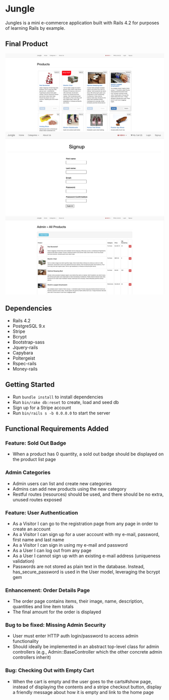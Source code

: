 # Jungle

Jungles is a mini e-commerce application built with Rails 4.2 for purposes of learning Rails by example.

## Final Product
!["Screenshot of Product Index"](https://github.com/RicardoJBOF/jungle-rails/blob/master/docs/Index.png)
!["Screenshot of SingUp Page"](https://github.com/RicardoJBOF/jungle-rails/blob/master/docs/Signup-Page.png)
!["Screenshot of Admin View"](https://github.com/RicardoJBOF/jungle-rails/blob/master/docs/Admin_view.png)

## Dependencies 

- Rails 4.2
- PostgreSQL 9.x
- Stripe
- Bcrypt
- Bootstrap-sass 
- Jquery-rails
- Capybara
- Poltergeist
- Rspec-rails
- Money-rails

## Getting Started

- Run `bundle install` to install dependencies
- Run `bin/rake db:reset` to create, load and seed db
- Sign up for a Stripe account
- Run `bin/rails s -b 0.0.0.0` to start the server

## Functional Requirements Added

### Feature: Sold Out Badge
- When a product has 0 quantity, a sold out badge should be displayed on the product list page

### Admin Categories
- Admin users can list and create new categories
- Admins can add new products using the new category
- Restful routes (resources) should be used, and there should be no extra, unused routes exposed

### Feature: User Authentication
- As a Visitor I can go to the registration page from any page in order to create an account
- As a Visitor I can sign up for a user account with my e-mail, password, first name and last name
- As a Visitor I can sign in using my e-mail and password
- As a User I can log out from any page
- As a User I cannot sign up with an existing e-mail address (uniqueness validation)
- Passwords are not stored as plain text in the database. Instead, has_secure_password is used in the User model, leveraging the bcrypt gem

### Enhancement: Order Details Page
- The order page contains items, their image, name, description, quantities and line item totals
- The final amount for the order is displayed

### Bug to be fixed: Missing Admin Security
- User must enter HTTP auth login/password to access admin functionality
- Should ideally be implemented in an abstract top-level class for admin controllers (e.g., Admin::BaseController which the other concrete admin controllers inherit)

### Bug: Checking Out with Empty Cart
- When the cart is empty and the user goes to the carts#show page, instead of displaying the contents and a stripe checkout button, display a friendly message about how it is empty and link to the home page














